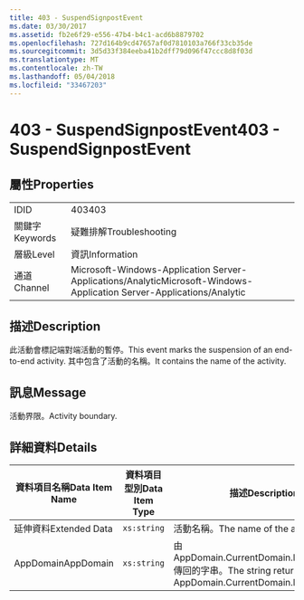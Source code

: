 ```yaml
---
title: 403 - SuspendSignpostEvent
ms.date: 03/30/2017
ms.assetid: fb2e6f29-e556-47b4-b4c1-acd6b8879702
ms.openlocfilehash: 727d164b9cd47657af0d7810103a766f33cb35de
ms.sourcegitcommit: 3d5d33f384eeba41b2dff79d096f47ccc8d8f03d
ms.translationtype: MT
ms.contentlocale: zh-TW
ms.lasthandoff: 05/04/2018
ms.locfileid: "33467203"
---
```

# <a name="403---suspendsignpostevent"></a><span data-ttu-id="c3e5a-102">403 - SuspendSignpostEvent</span><span class="sxs-lookup"><span data-stu-id="c3e5a-102">403 - SuspendSignpostEvent</span></span>
## <a name="properties"></a><span data-ttu-id="c3e5a-103">屬性</span><span class="sxs-lookup"><span data-stu-id="c3e5a-103">Properties</span></span>  
  
|||  
|-|-|  
|<span data-ttu-id="c3e5a-104">ID</span><span class="sxs-lookup"><span data-stu-id="c3e5a-104">ID</span></span>|<span data-ttu-id="c3e5a-105">403</span><span class="sxs-lookup"><span data-stu-id="c3e5a-105">403</span></span>|  
|<span data-ttu-id="c3e5a-106">關鍵字</span><span class="sxs-lookup"><span data-stu-id="c3e5a-106">Keywords</span></span>|<span data-ttu-id="c3e5a-107">疑難排解</span><span class="sxs-lookup"><span data-stu-id="c3e5a-107">Troubleshooting</span></span>|  
|<span data-ttu-id="c3e5a-108">層級</span><span class="sxs-lookup"><span data-stu-id="c3e5a-108">Level</span></span>|<span data-ttu-id="c3e5a-109">資訊</span><span class="sxs-lookup"><span data-stu-id="c3e5a-109">Information</span></span>|  
|<span data-ttu-id="c3e5a-110">通道</span><span class="sxs-lookup"><span data-stu-id="c3e5a-110">Channel</span></span>|<span data-ttu-id="c3e5a-111">Microsoft-Windows-Application Server-Applications/Analytic</span><span class="sxs-lookup"><span data-stu-id="c3e5a-111">Microsoft-Windows-Application Server-Applications/Analytic</span></span>|  
  
## <a name="description"></a><span data-ttu-id="c3e5a-112">描述</span><span class="sxs-lookup"><span data-stu-id="c3e5a-112">Description</span></span>  
 <span data-ttu-id="c3e5a-113">此活動會標記端對端活動的暫停。</span><span class="sxs-lookup"><span data-stu-id="c3e5a-113">This event marks the suspension of an end-to-end activity.</span></span> <span data-ttu-id="c3e5a-114">其中包含了活動的名稱。</span><span class="sxs-lookup"><span data-stu-id="c3e5a-114">It contains the name of the activity.</span></span>  
  
## <a name="message"></a><span data-ttu-id="c3e5a-115">訊息</span><span class="sxs-lookup"><span data-stu-id="c3e5a-115">Message</span></span>  
 <span data-ttu-id="c3e5a-116">活動界限。</span><span class="sxs-lookup"><span data-stu-id="c3e5a-116">Activity boundary.</span></span>  
  
## <a name="details"></a><span data-ttu-id="c3e5a-117">詳細資料</span><span class="sxs-lookup"><span data-stu-id="c3e5a-117">Details</span></span>  
  
|<span data-ttu-id="c3e5a-118">資料項目名稱</span><span class="sxs-lookup"><span data-stu-id="c3e5a-118">Data Item Name</span></span>|<span data-ttu-id="c3e5a-119">資料項目型別</span><span class="sxs-lookup"><span data-stu-id="c3e5a-119">Data Item Type</span></span>|<span data-ttu-id="c3e5a-120">描述</span><span class="sxs-lookup"><span data-stu-id="c3e5a-120">Description</span></span>|  
|--------------------|--------------------|-----------------|  
|<span data-ttu-id="c3e5a-121">延伸資料</span><span class="sxs-lookup"><span data-stu-id="c3e5a-121">Extended Data</span></span>|`xs:string`|<span data-ttu-id="c3e5a-122">活動名稱。</span><span class="sxs-lookup"><span data-stu-id="c3e5a-122">The name of the activity.</span></span>|  
|<span data-ttu-id="c3e5a-123">AppDomain</span><span class="sxs-lookup"><span data-stu-id="c3e5a-123">AppDomain</span></span>|`xs:string`|<span data-ttu-id="c3e5a-124">由 AppDomain.CurrentDomain.FriendlyName 傳回的字串。</span><span class="sxs-lookup"><span data-stu-id="c3e5a-124">The string returned by AppDomain.CurrentDomain.FriendlyName.</span></span>|
